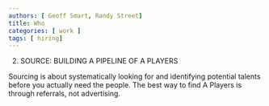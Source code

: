 ```yaml
---
authors: [ Geoff Smart, Randy Street]
title: Who
categories: [ work ]
tags: [ hiring]
---
```

2. SOURCE: BUILDING A PIPELINE OF A PLAYERS

Sourcing is about systematically looking for and identifying potential talents before you actually need the people.
The best way to find A Players is through referrals, not advertising. 